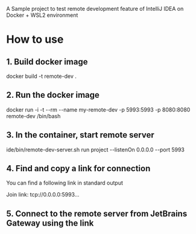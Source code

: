 A Sample project to test remote development feature of IntelliJ IDEA on Docker + WSL2 environment

# How to use

## 1. Build docker image

docker build -t remote-dev .

## 2. Run the docker image

docker run -i -t --rm --name my-remote-dev -p 5993:5993 -p 8080:8080 remote-dev /bin/bash

## 3. In the container, start remote server 

ide/bin/remote-dev-server.sh run project --listenOn 0.0.0.0 --port 5993

## 4. Find and copy a link for connection

You can find a following link in standard output


Join link: tcp://0.0.0.0:5993...


## 5. Connect to the remote server from JetBrains Gateway using the link